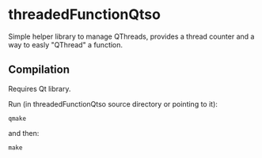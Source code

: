 # threadedFunctionQtso
Simple helper library to manage QThreads, provides a thread counter and a way to easly "QThread" a function.

Compilation
-----------
Requires Qt library.

Run (in threadedFunctionQtso source directory or pointing to it):

    qmake

and then:

    make
